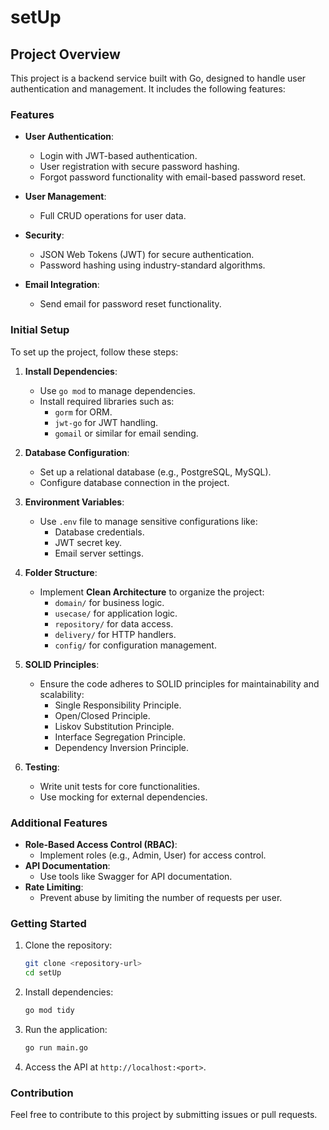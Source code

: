 # setUp

## Project Overview

This project is a backend service built with Go, designed to handle user authentication and management. It includes the following features:

### Features
- **User Authentication**:
    - Login with JWT-based authentication.
    - User registration with secure password hashing.
    - Forgot password functionality with email-based password reset.

- **User Management**:
    - Full CRUD operations for user data.

- **Security**:
    - JSON Web Tokens (JWT) for secure authentication.
    - Password hashing using industry-standard algorithms.

- **Email Integration**:
    - Send email for password reset functionality.

### Initial Setup

To set up the project, follow these steps:

1. **Install Dependencies**:
     - Use `go mod` to manage dependencies.
     - Install required libraries such as:
         - `gorm` for ORM.
         - `jwt-go` for JWT handling.
         - `gomail` or similar for email sending.

2. **Database Configuration**:
     - Set up a relational database (e.g., PostgreSQL, MySQL).
     - Configure database connection in the project.

3. **Environment Variables**:
     - Use `.env` file to manage sensitive configurations like:
         - Database credentials.
         - JWT secret key.
         - Email server settings.

4. **Folder Structure**:
     - Implement **Clean Architecture** to organize the project:
         - `domain/` for business logic.
         - `usecase/` for application logic.
         - `repository/` for data access.
         - `delivery/` for HTTP handlers.
         - `config/` for configuration management.

5. **SOLID Principles**:
     - Ensure the code adheres to SOLID principles for maintainability and scalability:
         - Single Responsibility Principle.
         - Open/Closed Principle.
         - Liskov Substitution Principle.
         - Interface Segregation Principle.
         - Dependency Inversion Principle.

6. **Testing**:
     - Write unit tests for core functionalities.
     - Use mocking for external dependencies.

### Additional Features
- **Role-Based Access Control (RBAC)**:
    - Implement roles (e.g., Admin, User) for access control.
- **API Documentation**:
    - Use tools like Swagger for API documentation.
- **Rate Limiting**:
    - Prevent abuse by limiting the number of requests per user.

### Getting Started

1. Clone the repository:
     ```bash
     git clone <repository-url>
     cd setUp
     ```

2. Install dependencies:
     ```bash
     go mod tidy
     ```

3. Run the application:
     ```bash
     go run main.go
     ```

4. Access the API at `http://localhost:<port>`.

### Contribution

Feel free to contribute to this project by submitting issues or pull requests.

